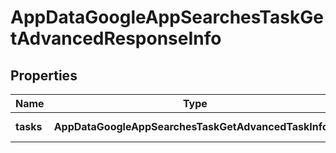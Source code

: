 # AppDataGoogleAppSearchesTaskGetAdvancedResponseInfo

## Properties

| Name | Type | Description | Notes |
|------------ | ------------- | ------------- | -------------|
**tasks** | **AppDataGoogleAppSearchesTaskGetAdvancedTaskInfo[]** | array of tasks |[optional]|